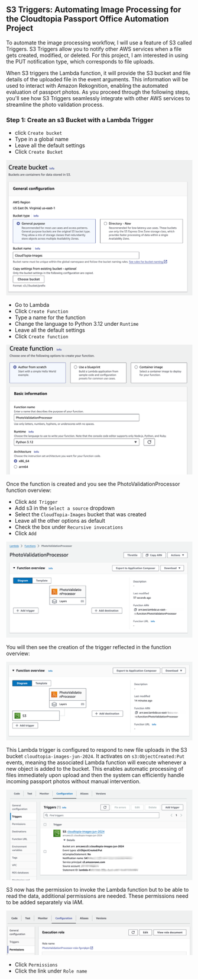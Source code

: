 ## S3 Triggers: Automating Image Processing for the Cloudtopia Passport Office Automation Project


To automate the image processing workflow, I will use a feature of S3 called Triggers. S3 Triggers allow you to notify other AWS services when a file gets created, modified, or deleted. For this project, I am interested in using the PUT notification type, which corresponds to file uploads.

When S3 triggers the Lambda function, it will provide the S3 bucket and file details of the uploaded file in the event arguments. This information will be used to interact with Amazon Rekognition, enabling the automated evaluation of passport photos. As you proceed through the following steps, you'll see how S3 Triggers seamlessly integrate with other AWS services to streamline the photo validation process.

### Step 1: Create an s3 Bucket with a Lambda Trigger

* click `Create bucket`
* Type in a global name
* Leave all the default settings
* Click `Create Bucket`

![s3 bucket](assets/s3-bucket.png)

* Go to Lambda 
* Click `Create Function`
* Type a name for the function
* Change the language to Python 3.12 under `Runtime`
* Leave all the default settings
* Click `Create function`

![Lambda Function](assets/lambda-function.png)

Once the function is created and you see the PhotoValidationProcessor function overview:

* Click `Add Trigger`
* Add s3 in the `Select a source` dropdown
* Select the `CloudTopia-Images` bucket that was created
* Leave all the other options as default
* Check the box under `Recursive invocations`
* Click `Add`

![Function Overview](assets/PhotoValidtionProcessor-function.png)

You will then see the creation of the trigger reflected in the function overview:

![S3 Trigger Added](assets/function-s3-added.png)

This Lambda trigger is configured to respond to new file uploads in the S3 bucket `cloudtopia-images-jun-2024`. It activates on `s3:ObjectCreated:Put` events, meaning the associated Lambda function will execute whenever a new object is added to the bucket. This enables automatic processing of files immediately upon upload and then the system can efficiently handle incoming passport photos without manual intervention.

![S3 Trigger](assets/Triggers-s3.png)

S3 now has the permission to invoke the Lambda function but to be able to read the data, additional permissions are needed. These permissions need to be added separately via IAM. 

![Permissions](assets/permissions.png)

* Click `Permissions`
* Click the link under `Role name`









